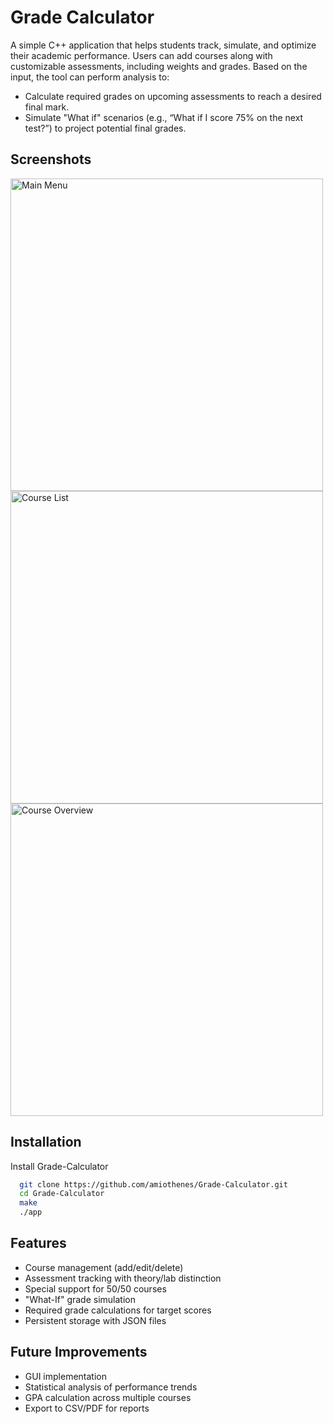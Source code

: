
# Grade Calculator

A simple C++ application that helps students track, simulate, and optimize their academic performance. Users can add courses along with customizable assessments, including weights and grades. Based on the input, the tool can perform analysis to:

- Calculate required grades on upcoming assessments to reach a desired final mark.
- Simulate "What if" scenarios (e.g., “What if I score 75% on the next test?”) to project potential final grades.


## Screenshots

<img src="https://i.imgur.com/KGxsoRS.png" alt="Main Menu" width="500"/>

<img src="https://i.imgur.com/WPc3jUH.png" alt="Course List" width="500"/>

<img src="https://i.imgur.com/Nj2yx1q.png" alt="Course Overview" width="500"/>

## Installation

Install Grade-Calculator

```bash
  git clone https://github.com/amiothenes/Grade-Calculator.git
  cd Grade-Calculator
  make
  ./app
```
    
## Features

- Course management (add/edit/delete)
- Assessment tracking with theory/lab distinction
- Special support for 50/50 courses
- "What-If" grade simulation
- Required grade calculations for target scores
- Persistent storage with JSON files

## Future Improvements

- GUI implementation
- Statistical analysis of performance trends
- GPA calculation across multiple courses
- Export to CSV/PDF for reports